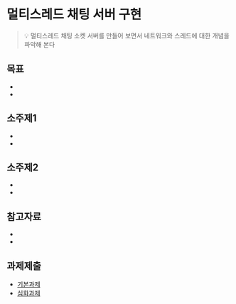 # 멀티스레드 채팅 서버 구현
> :bulb: 멀티스레드 채팅 소켓 서버를 만들어 보면서 네트워크와 스레드에 대한 개념을 파악해 본다

## 목표
- 
- 

## 소주제1
-
-

## 소주제2
-
-

## 참고자료
-
-

## 과제제출
- [기본과제](기본과제)
- [심화과제](심화과제)
